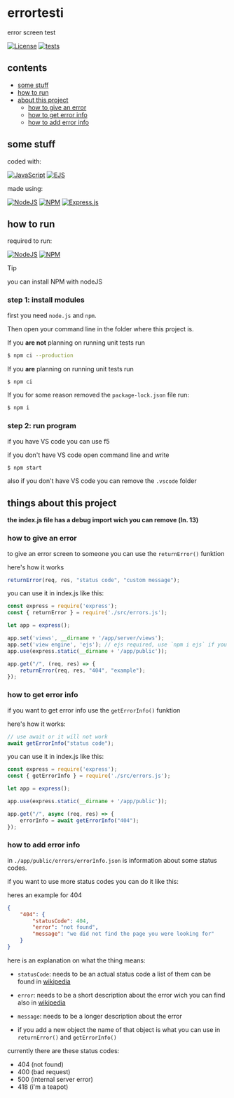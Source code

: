 # errortesti

error screen test

[![License](https://img.shields.io/github/license/beeppi/errortesti)](./LICENSE)
[![tests](https://github.com/beeppi/errortesti/actions/workflows/node.js.yml/badge.svg)](https://github.com/beeppi/errortesti/actions/workflows/node.js.yml)

## contents
- [some stuff](#some-stuff)
- [how to run](#how-to-run)
- [about this project](#things-about-this-project)
    - [how to give an error](#how-to-give-an-error)
    - [how to get error info](#how-to-get-error-info)
    - [how to add error info](#how-to-add-error-info)

## some stuff

coded with:

[![JavaScript](https://img.shields.io/badge/javascript-%23323330.svg?style=for-the-badge&logo=javascript&logoColor=%23F7DF1E)](https://developer.oracle.com/ar/javascript/)
[![EJS](https://img.shields.io/badge/ejs-%23B4CA65.svg?style=for-the-badge&logo=ejs&logoColor=black)](https://ejs.co/)

made using:

[![NodeJS](https://img.shields.io/badge/node.js-6DA55F?style=for-the-badge&logo=node.js&logoColor=white)](https://nodejs.org)
[![NPM](https://img.shields.io/badge/NPM-%23CB3837.svg?style=for-the-badge&logo=npm&logoColor=white)](https://www.npmjs.com/)
[![Express.js](https://img.shields.io/badge/express.js-%23404d59.svg?style=for-the-badge&logo=express&logoColor=%2361DAFB)](https://expressjs.com/)

## how to run

required to run:

[![NodeJS](https://img.shields.io/badge/node.js-6DA55F?style=for-the-badge&logo=node.js&logoColor=white)](https://nodejs.org/en/download)
[![NPM](https://img.shields.io/badge/NPM-%23CB3837.svg?style=for-the-badge&logo=npm&logoColor=white)](https://docs.npmjs.com/cli/v8/commands/npm-install)

> [!TIP]
> 
> you can install NPM with nodeJS

### step 1: install modules

first you need `node.js` and `npm`.

Then open your command line in the
folder where this project is.

If you **are not** planning on running unit tests run

```bash
$ npm ci --production
```

If you **are** planning on running unit tests run

```bash
$ npm ci
```

If you for some reason removed the `package-lock.json` file run:

```bash
$ npm i
```

### step 2: run program
if you have VS code you can use f5

if you don't have VS code open command line and write

```bash
$ npm start
```

also if you don't have VS code you can remove the `.vscode` folder

## things about this project

**the index.js file has a debug import wich you can remove (ln. 13)**

### how to give an error

to give an error screen to someone you can use the `returnError()` funktion

here's how it works

```javascript
returnError(req, res, "status code", "custom message");
```

you can use it in index.js like this:

```javascript
const express = require('express');
const { returnError } = require('./src/errors.js');

let app = express();

app.set('views', __dirname + '/app/server/views');
app.set('view engine', 'ejs'); // ejs required, use `npm i ejs` if you don't have it
app.use(express.static(__dirname + '/app/public'));

app.get("/", (req, res) => {
    returnError(req, res, "404", "example");
});
```

### how to get error info

if you want to get error info use the `getErrorInfo()` funktion

here's how it works:

```javascript
// use await or it will not work
await getErrorInfo("status code");
```

you can use it in index.js like this:

```javascript
const express = require('express');
const { getErrorInfo } = require('./src/errors.js');

let app = express();

app.use(express.static(__dirname + '/app/public'));

app.get("/", async (req, res) => {
    errorInfo = await getErrorInfo("404");
});
```

### how to add error info

in `./app/public/errors/errorInfo.json` is information about some status codes.

if you want to use more status codes you can do it like this:

heres an example for 404

```json
{
    "404": {
        "statusCode": 404,
        "error": "not found",
        "message": "we did not find the page you were looking for"
    }
}
```

here is an explanation on what the thing means:

- `statusCode`: needs to be an actual status code a list of them can be found in [wikipedia](https://en.wikipedia.org/wiki/List_of_HTTP_status_codes)

- `error`: needs to be a short description about the error wich you can find also in [wikipedia](https://en.wikipedia.org/wiki/List_of_HTTP_status_codes)

- `message`: needs to be a longer description about the error

- if you add a new object the name of that object is what you can use in `returnError()` and `getErrorInfo()`

currently there are these status codes:
- 404 (not found)
- 400 (bad request)
- 500 (internal server error)
- 418 (i'm a teapot)
